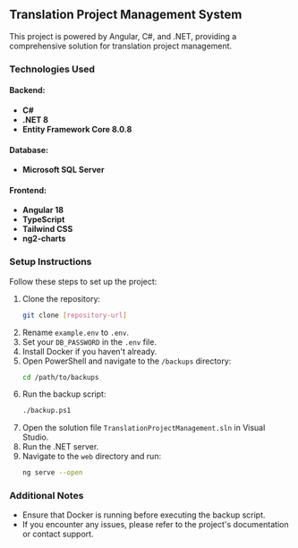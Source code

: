 ## Translation Project Management System

This project is powered by Angular, C#, and .NET, providing a comprehensive solution for translation project management.

### Technologies Used

#### Backend:
- **C#**
- **.NET 8**
- **Entity Framework Core 8.0.8**

#### Database:
- **Microsoft SQL Server**

#### Frontend:
- **Angular 18**
- **TypeScript**
- **Tailwind CSS**
- **ng2-charts**

### Setup Instructions

Follow these steps to set up the project:

1. Clone the repository:
   ```bash
   git clone [repository-url]
   ```
2. Rename `example.env` to `.env`.
3. Set your `DB_PASSWORD` in the `.env` file.
4. Install Docker if you haven't already.
5. Open PowerShell and navigate to the `/backups` directory:
   ```bash
   cd /path/to/backups
   ```
6. Run the backup script:
   ```bash
   ./backup.ps1
   ```
7. Open the solution file `TranslationProjectManagement.sln` in Visual Studio.
8. Run the .NET server.
9. Navigate to the `web` directory and run:
   ```bash
   ng serve --open
   ```

### Additional Notes
- Ensure that Docker is running before executing the backup script.
- If you encounter any issues, please refer to the project's documentation or contact support.
